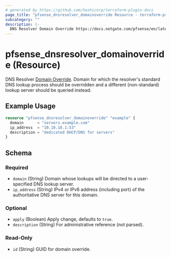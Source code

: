 ```yaml
---
# generated by https://github.com/hashicorp/terraform-plugin-docs
page_title: "pfsense_dnsresolver_domainoverride Resource - terraform-provider-pfsense"
subcategory: ""
description: |-
  DNS Resolver Domain Override https://docs.netgate.com/pfsense/en/latest/services/dns/resolver-domain-overrides.html. Domain for which the resolver's standard DNS lookup process should be overridden and a different (non-standard) lookup server should be queried instead.
---
```


# pfsense_dnsresolver_domainoverride (Resource)

DNS Resolver [Domain Override](https://docs.netgate.com/pfsense/en/latest/services/dns/resolver-domain-overrides.html). Domain for which the resolver's standard DNS lookup process should be overridden and a different (non-standard) lookup server should be queried instead.

## Example Usage

```terraform
resource "pfsense_dnsresolver_domainoverride" "example" {
  domain      = "servers.example.com"
  ip_address  = "10.10.10.1:53"
  description = "dedicated DHCP/DNS for servers"
}
```

<!-- schema generated by tfplugindocs -->
## Schema

### Required

- `domain` (String) Domain whose lookups will be directed to a user-specified DNS lookup server.
- `ip_address` (String) IPv4 or IPv6 address (including port) of the authoritative DNS server for this domain.

### Optional

- `apply` (Boolean) Apply change, defaults to `true`.
- `description` (String) For administrative reference (not parsed).

### Read-Only

- `id` (String) GUID for domain override.
